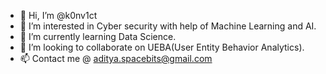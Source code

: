 - 👋 Hi, I’m @k0nv1ct
- 👀 I’m interested in Cyber security with help of Machine Learning and AI.
- 🌱 I’m currently learning Data Science.
- 💞️ I’m looking to collaborate on UEBA(User Entity Behavior Analytics).
- 📫 Contact me @ aditya.spacebits@gmail.com

<!---
k0nv1ct/k0nv1ct is a ✨ special ✨ repository because its `README.md` (this file) appears on your GitHub profile.
You can click the Preview link to take a look at your changes.
--->
